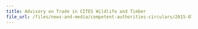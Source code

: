 ```yaml
---
title: Advisory on Trade in CITES Wildlife and Timber 
file_url: /files/news-and-media/competent-authorities-circulars/2015-07-20-CA.pdf
---
```

